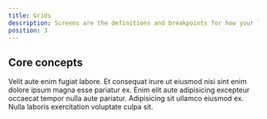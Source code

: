 ```yaml
---
title: Grids
description: Screens are the definitions and breakpoints for how your layout, typography, and styles respond across device or viewport sizes.
position: 3
---
```


## Core concepts

Velit aute enim fugiat labore. Et consequat irure ut eiusmod nisi sint enim dolore ipsum magna esse pariatur ex. Enim elit aute adipisicing excepteur occaecat tempor nulla aute pariatur. Adipisicing sit ullamco eiusmod ex. Nulla laboris exercitation voluptate culpa sit.
